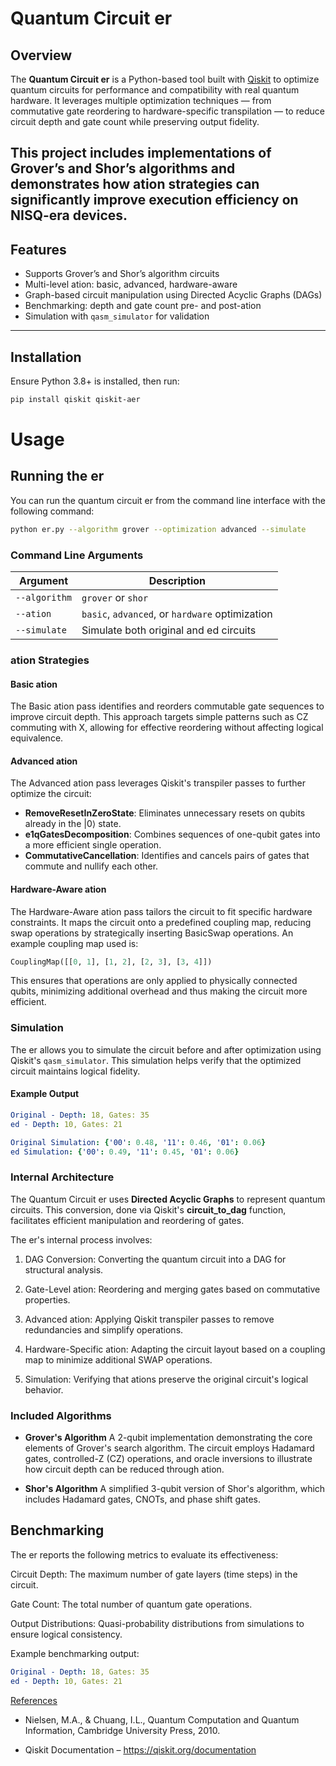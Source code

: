 #  Quantum Circuit er

##  Overview

The **Quantum Circuit er** is a Python-based tool built with [Qiskit](https://qiskit.org/) to optimize quantum circuits for performance and compatibility with real quantum hardware. It leverages multiple optimization techniques — from commutative gate reordering to hardware-specific transpilation — to reduce circuit depth and gate count while preserving output fidelity.

This project includes implementations of **Grover’s** and **Shor’s** algorithms and demonstrates how ation strategies can significantly improve execution efficiency on NISQ-era devices.
---
##  Features

-  Supports Grover’s and Shor’s algorithm circuits  
-  Multi-level ation: basic, advanced, hardware-aware  
-  Graph-based circuit manipulation using Directed Acyclic Graphs (DAGs)  
-  Benchmarking: depth and gate count pre- and post-ation  
-  Simulation with `qasm_simulator` for validation  

---

##  Installation

Ensure Python 3.8+ is installed, then run:

```bash
pip install qiskit qiskit-aer
```
# Usage

## Running the er

You can run the quantum circuit er from the command line interface with the following command:

```bash
python er.py --algorithm grover --optimization advanced --simulate
```
### Command Line Arguments

| Argument         | Description                                                  |
|------------------|--------------------------------------------------------------|
| `--algorithm`    | `grover` or `shor` |
| `--ation` | `basic`, `advanced`, or `hardware` optimization       |
| `--simulate`     | Simulate both original and ed circuits                |


### ation Strategies

####  Basic ation
The Basic ation pass identifies and reorders commutable gate sequences to improve circuit depth. This approach targets simple patterns such as CZ commuting with X, allowing for effective reordering without affecting logical equivalence.

#### Advanced ation
The Advanced ation pass leverages Qiskit's transpiler passes to further optimize the circuit:

- **RemoveResetInZeroState**: Eliminates unnecessary resets on qubits already in the |0⟩ state.
- **e1qGatesDecomposition**: Combines sequences of one-qubit gates into a more efficient single operation.
- **CommutativeCancellation**: Identifies and cancels pairs of gates that commute and nullify each other.

####  Hardware-Aware ation
The Hardware-Aware ation pass tailors the circuit to fit specific hardware constraints. It maps the circuit onto a predefined coupling map, reducing swap operations by strategically inserting BasicSwap operations. An example coupling map used is:

```python
CouplingMap([[0, 1], [1, 2], [2, 3], [3, 4]])
```
This ensures that operations are only applied to physically connected qubits, minimizing additional overhead and thus making the circuit more efficient.

### Simulation
The er allows you to simulate the circuit before and after optimization using Qiskit's `qasm_simulator`. This simulation helps verify that the optimized circuit maintains logical fidelity.

#### Example Output
```yaml
Original - Depth: 18, Gates: 35
ed - Depth: 10, Gates: 21

Original Simulation: {'00': 0.48, '11': 0.46, '01': 0.06}
ed Simulation: {'00': 0.49, '11': 0.45, '01': 0.06}
```
### Internal Architecture

The Quantum Circuit er uses **Directed Acyclic Graphs**  to represent quantum circuits. This conversion, done via Qiskit's **circuit_to_dag** function, facilitates efficient manipulation and reordering of gates.

The er's internal process involves:

1. DAG Conversion: Converting the quantum circuit into a DAG for structural analysis.

2. Gate-Level ation: Reordering and merging gates based on commutative properties.

3. Advanced ation: Applying Qiskit transpiler passes to remove redundancies and simplify operations.

4. Hardware-Specific ation: Adapting the circuit layout based on a coupling map to minimize additional SWAP operations.

5. Simulation: Verifying that ations preserve the original circuit's logical behavior.

### Included Algorithms
* **Grover's Algorithm** A 2-qubit implementation demonstrating the core elements of Grover's search algorithm. The circuit employs Hadamard gates, controlled-Z (CZ) operations, and oracle inversions to illustrate how circuit depth can be reduced through ation.

* **Shor's Algorithm** 
A simplified 3-qubit version of Shor's algorithm, which includes Hadamard gates, CNOTs, and phase shift gates. 

Benchmarking
---
The er reports the following metrics to evaluate its effectiveness:

Circuit Depth: The maximum number of gate layers (time steps) in the circuit.

Gate Count: The total number of quantum gate operations.

Output Distributions: Quasi-probability distributions from simulations to ensure logical consistency.

Example benchmarking output:
```yaml
Original - Depth: 18, Gates: 35
ed - Depth: 10, Gates: 21
```

<ins>References</ins>

* Nielsen, M.A., & Chuang, I.L., Quantum Computation and Quantum Information, Cambridge University Press, 2010.

* Qiskit Documentation – https://qiskit.org/documentation
